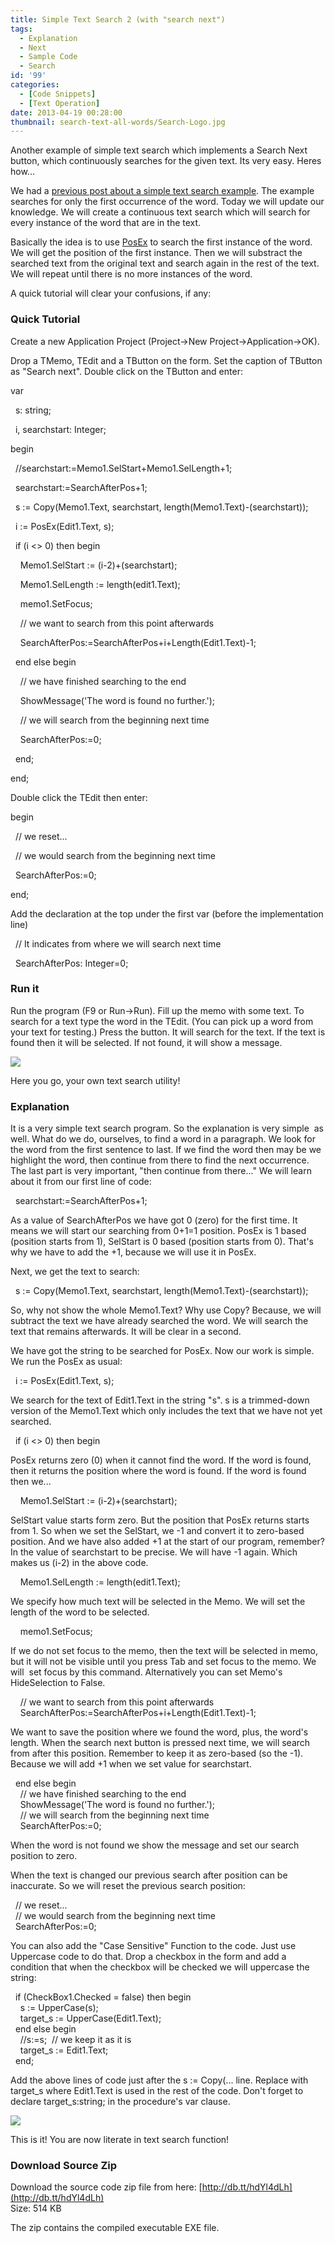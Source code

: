 ```yaml
---
title: Simple Text Search 2 (with "search next")
tags:
  - Explanation
  - Next
  - Sample Code
  - Search
id: '99'
categories:
  - [Code Snippets]
  - [Text Operation]
date: 2013-04-19 00:28:00
thumbnail: search-text-all-words/Search-Logo.jpg
---
```


Another example of simple text search which implements a Search Next button, which continuously searches for the given text. Its very easy. Heres how...
<!-- more -->
  
  
We had a [previous post about a simple text search example](http://lazplanet.blogspot.com/2013/04/simple-text-search.html). The example searches for only the first occurrence of the word. Today we will update our knowledge. We will create a continuous text search which will search for every instance of the word that are in the text.  
  
Basically the idea is to use [PosEx](http://www.freepascal.org/docs-html/rtl/strutils/posex.html) to search the first instance of the word. We will get the position of the first instance. Then we will substract the searched text from the original text and search again in the rest of the text. We will repeat until there is no more instances of the word.  
  
A quick tutorial will clear your confusions, if any:  
  

### Quick Tutorial

Create a new Application Project (Project->New Project->Application->OK).  
  
Drop a TMemo, TEdit and a TButton on the form. Set the caption of TButton as "Search next". Double click on the TButton and enter:  
  

var  
  
  s: string;  
  
  i, searchstart: Integer;  
  
begin  
  
  //searchstart:=Memo1.SelStart+Memo1.SelLength+1;  
  
  searchstart:=SearchAfterPos+1;  
  
  s := Copy(Memo1.Text, searchstart, length(Memo1.Text)-(searchstart));  
  
  
  
  i := PosEx(Edit1.Text, s);  
  
  if (i <> 0) then begin  
  
    Memo1.SelStart := (i-2)+(searchstart);  
  
    Memo1.SelLength := length(edit1.Text);  
  
    memo1.SetFocus;  
  
    // we want to search from this point afterwards  
  
    SearchAfterPos:=SearchAfterPos+i+Length(Edit1.Text)-1;  
  
  end else begin  
  
    // we have finished searching to the end  
  
    ShowMessage('The word is found no further.');  
  
    // we will search from the beginning next time  
  
    SearchAfterPos:=0;  
  
  end;  
  
end; 

  
Double click the TEdit then enter:  
  

begin  
  
  // we reset...  
  
  // we would search from the beginning next time  
  
  SearchAfterPos:=0;  
  
end;

  
Add the declaration at the top under the first var (before the implementation line)  

  // It indicates from where we will search next time  
  
  SearchAfterPos: Integer=0;

  

### Run it

Run the program (F9 or Run->Run). Fill up the memo with some text. To search for a text type the word in the TEdit. (You can pick up a word from your text for testing.) Press the button. It will search for the text. If the text is found then it will be selected. If not found, it will show a message.  
  

![](search-text-all-words/lazarus-search-next-text.gif)

  
Here you go, your own text search utility!  
  

### Explanation

It is a very simple text search program. So the explanation is very simple  as well. What do we do, ourselves, to find a word in a paragraph. We look for the word from the first sentence to last. If we find the word then may be we highlight the word, then continue from there to find the next occurrence. The last part is very important, "then continue from there..." We will learn about it from our first line of code:  
  
  searchstart:=SearchAfterPos+1;  
  
As a value of SearchAfterPos we have got 0 (zero) for the first time. It means we will start our searching from 0+1=1 position. PosEx is 1 based (position starts from 1), SelStart is 0 based (position starts from 0). That's why we have to add the +1, because we will use it in PosEx.  
  
Next, we get the text to search:  
  
  s := Copy(Memo1.Text, searchstart, length(Memo1.Text)-(searchstart));  
  
So, why not show the whole Memo1.Text? Why use Copy? Because, we will subtract the text we have already searched the word. We will search the text that remains afterwards. It will be clear in a second.  
  
We have got the string to be searched for PosEx. Now our work is simple. We run the PosEx as usual:  
  
  i := PosEx(Edit1.Text, s);  
  
We search for the text of Edit1.Text in the string "s". s is a trimmed-down version of the Memo1.Text which only includes the text that we have not yet searched.  
  
  if (i <> 0) then begin  
  
PosEx returns zero (0) when it cannot find the word. If the word is found, then it returns the position where the word is found. If the word is found then we...  
  
    Memo1.SelStart := (i-2)+(searchstart);  
  
SelStart value starts form zero. But the position that PosEx returns starts from 1. So when we set the SelStart, we -1 and convert it to zero-based position. And we have also added +1 at the start of our program, remember? In the value of searchstart to be precise. We will have -1 again. Which makes us (i-2) in the above code.  
  
    Memo1.SelLength := length(edit1.Text);  
  
We specify how much text will be selected in the Memo. We will set the length of the word to be selected.  
  
    memo1.SetFocus;  
  
If we do not set focus to the memo, then the text will be selected in memo, but it will not be visible until you press Tab and set focus to the memo. We will  set focus by this command. Alternatively you can set Memo's  HideSelection to False.  
  
    // we want to search from this point afterwards  
    SearchAfterPos:=SearchAfterPos+i+Length(Edit1.Text)-1;  
  
We want to save the position where we found the word, plus, the word's length. When the search next button is pressed next time, we will search from after this position. Remember to keep it as zero-based (so the -1). Because we will add +1 when we set value for searchstart.  
  
  end else begin  
    // we have finished searching to the end  
    ShowMessage('The word is found no further.');  
    // we will search from the beginning next time  
    SearchAfterPos:=0;  
  
When the word is not found we show the message and set our search position to zero.  
  
When the text is changed our previous search after position can be inaccurate. So we will reset the previous search position:  
  
  // we reset...  
  // we would search from the beginning next time  
  SearchAfterPos:=0;  
  
You can also add the "Case Sensitive" Function to the code. Just use Uppercase code to do that. Drop a checkbox in the form and add a condition that when the checkbox will be checked we will uppercase the string:  
  
  if (CheckBox1.Checked = false) then begin  
    s := UpperCase(s);  
    target\_s := UpperCase(Edit1.Text);  
  end else begin  
    //s:=s;  // we keep it as it is  
    target\_s := Edit1.Text;  
  end;  
  
Add the above lines of code just after the s := Copy(... line. Replace with target\_s where Edit1.Text is used in the rest of the code. Don't forget to declare target\_s:string; in the procedure's var clause.  
  

![](search-text-all-words/lazarus-search-next-text-2.gif)

  
  
This is it! You are now literate in text search function!  
  

### Download Source Zip

Download the source code zip file from here: [http://db.tt/hdYl4dLh](http://db.tt/hdYl4dLh)  
Size: 514 KB  
  
The zip contains the compiled executable EXE file.